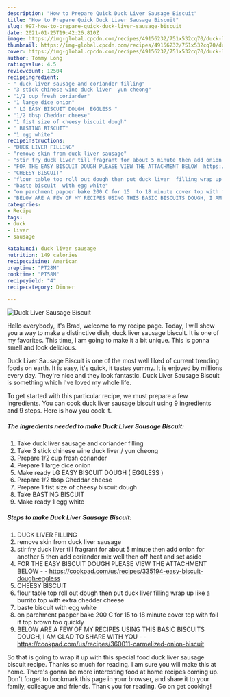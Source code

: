 ```yaml
---
description: "How to Prepare Quick Duck Liver Sausage Biscuit"
title: "How to Prepare Quick Duck Liver Sausage Biscuit"
slug: 997-how-to-prepare-quick-duck-liver-sausage-biscuit
date: 2021-01-25T19:42:26.810Z
image: https://img-global.cpcdn.com/recipes/49156232/751x532cq70/duck-liver-sausage-biscuit-recipe-main-photo.jpg
thumbnail: https://img-global.cpcdn.com/recipes/49156232/751x532cq70/duck-liver-sausage-biscuit-recipe-main-photo.jpg
cover: https://img-global.cpcdn.com/recipes/49156232/751x532cq70/duck-liver-sausage-biscuit-recipe-main-photo.jpg
author: Tommy Long
ratingvalue: 4.5
reviewcount: 12504
recipeingredient:
- " duck liver sausage and coriander filling"
- "3 stick chinese wine duck liver  yun cheong"
- "1/2 cup fresh coriander"
- "1 large dice onion"
- " LG EASY BISCUIT DOUGH  EGGLESS "
- "1/2 tbsp Cheddar cheese"
- "1 fist size of cheesy biscuit dough"
- " BASTING BISCUIT"
- "1 egg white"
recipeinstructions:
- "DUCK LIVER FILLING"
- "remove skin from duck liver sausage"
- "stir fry duck liver till fragrant for about 5 minute then add onion for another 5 then add coriander mix well then off heat and set aside"
- "FOR THE EASY BISCUIT DOUGH PLEASE VIEW THE ATTACHMENT BELOW  https://cookpad.com/us/recipes/335194-easy-biscuit-dough-eggless"
- "CHEESY BISCUIT"
- "flour table top roll out dough then put duck liver  filling wrap up like a burrito top with  extra chedder cheese"
- "baste biscuit  with egg white"
- "on parchment papper bake 200 C for 15  to 18 minute cover top with foil if top brown too quickly"
- "BELOW ARE A FEW OF MY RECIPES USING THIS BASIC BISCUITS DOUGH, I AM GLAD TO SHARE WITH YOU  https://cookpad.com/us/recipes/360011-carmelized-onion-biscuit"
categories:
- Recipe
tags:
- duck
- liver
- sausage

katakunci: duck liver sausage 
nutrition: 149 calories
recipecuisine: American
preptime: "PT28M"
cooktime: "PT58M"
recipeyield: "4"
recipecategory: Dinner

---
```



![Duck Liver Sausage Biscuit](https://img-global.cpcdn.com/recipes/49156232/751x532cq70/duck-liver-sausage-biscuit-recipe-main-photo.jpg)

Hello everybody, it's Brad, welcome to my recipe page. Today, I will show you a way to make a distinctive dish, duck liver sausage biscuit. It is one of my favorites. This time, I am going to make it a bit unique. This is gonna smell and look delicious.

Duck Liver Sausage Biscuit is one of the most well liked of current trending foods on earth. It is easy, it's quick, it tastes yummy. It is enjoyed by millions every day. They're nice and they look fantastic. Duck Liver Sausage Biscuit is something which I've loved my whole life.




To get started with this particular recipe, we must prepare a few ingredients. You can cook duck liver sausage biscuit using 9 ingredients and 9 steps. Here is how you cook it.

<!--inarticleads1-->

##### The ingredients needed to make Duck Liver Sausage Biscuit:

1. Take  duck liver sausage and coriander filling
1. Take 3 stick chinese wine duck liver / yun cheong
1. Prepare 1/2 cup fresh coriander
1. Prepare 1 large dice onion
1. Make ready  LG EASY BISCUIT DOUGH ( EGGLESS )
1. Prepare 1/2 tbsp Cheddar cheese
1. Prepare 1 fist size of cheesy biscuit dough
1. Take  BASTING BISCUIT
1. Make ready 1 egg white




<!--inarticleads2-->

##### Steps to make Duck Liver Sausage Biscuit:

1. DUCK LIVER FILLING
1. remove skin from duck liver sausage
1. stir fry duck liver till fragrant for about 5 minute then add onion for another 5 then add coriander mix well then off heat and set aside
1. FOR THE EASY BISCUIT DOUGH PLEASE VIEW THE ATTACHMENT BELOW -  - https://cookpad.com/us/recipes/335194-easy-biscuit-dough-eggless
1. CHEESY BISCUIT
1. flour table top roll out dough then put duck liver  filling wrap up like a burrito top with  extra chedder cheese
1. baste biscuit  with egg white
1. on parchment papper bake 200 C for 15  to 18 minute cover top with foil if top brown too quickly
1. BELOW ARE A FEW OF MY RECIPES USING THIS BASIC BISCUITS DOUGH, I AM GLAD TO SHARE WITH YOU -  - https://cookpad.com/us/recipes/360011-carmelized-onion-biscuit




So that is going to wrap it up with this special food duck liver sausage biscuit recipe. Thanks so much for reading. I am sure you will make this at home. There's gonna be more interesting food at home recipes coming up. Don't forget to bookmark this page in your browser, and share it to your family, colleague and friends. Thank you for reading. Go on get cooking!
